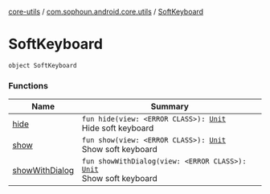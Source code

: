 [core-utils](../../index.md) / [com.sophoun.android.core.utils](../index.md) / [SoftKeyboard](./index.md)

# SoftKeyboard

`object SoftKeyboard`

### Functions

| Name | Summary |
|---|---|
| [hide](hide.md) | `fun hide(view: <ERROR CLASS>): `[`Unit`](https://kotlinlang.org/api/latest/jvm/stdlib/kotlin/-unit/index.html)<br>Hide soft keyboard |
| [show](show.md) | `fun show(view: <ERROR CLASS>): `[`Unit`](https://kotlinlang.org/api/latest/jvm/stdlib/kotlin/-unit/index.html)<br>Show soft keyboard |
| [showWithDialog](show-with-dialog.md) | `fun showWithDialog(view: <ERROR CLASS>): `[`Unit`](https://kotlinlang.org/api/latest/jvm/stdlib/kotlin/-unit/index.html)<br>Show soft keyboard |
